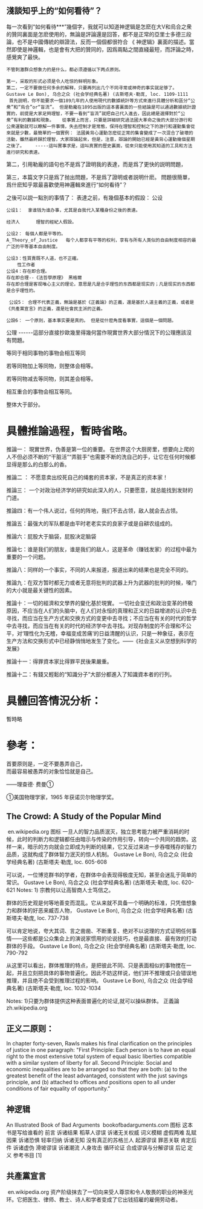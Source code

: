 ##  淺談知乎上的“如何看待”？
每一次看到“如何看待***”幾個字，我就可以知道神逻辑是怎麽在大V和烏合之衆的贊同裏面是怎麽使用的，無論是評論還是回答，都不是正常的亞里士多德三段論，也不是中國傳統的辯證法，反而一個個都很符合 《 神逻辑》裏面的描述。當然即使是神邏輯，也是會有大把的贊同的，因爲兩點之間直綫最短，而評論之時，感覺爽了最快。

    不管刺激群众想象力的是什么，都必须遵循以下两点原则。 
    
    第一，采取的形式必须是令人吃惊的鲜明形象。 
    第二，一定不要做任何多余的解释，只要再列出几个不同寻常或神奇的事实就足够了。
    Gustave Le Bon), 乌合之众 (社会学经典名著) (古斯塔夫·勒庞, loc. 1109-1111
     首先説明，你不能要求一個189几年的人使用現代的數據統計等方式來進行具體分析和區分“公衆”和“烏合”or“盲流”。 但是勒龐在1895出版的這本書裏面的一些結論是可以通過數據統計證實的，前提是大家足夠理智，不要一看到“盲流”就把自己代入進去，因此總是選擇對於“公衆”有利的數據和現象。   從事實上而言，只要是詳細研究過法國大革命之後的大部分游行和公衆運動就可以瞭解一件事情，失去控制才是常態，保持在理智和控制之下的游行和運動集會從來就是少數，最簡單的一個實例： 法國黃背心運動怎麽從正常的集會變成了一次混合了破壞的活動，雖然最終歸於理智，大家辯論起來，但是，注意，辯論的開始已經是黃背心運動幾個星期之後了。    -----這叫實事求是，這叫真實的歷史裏面，從來只能使用其知道的工具和方法進行研究和表達。

第二，引用勒龐的語句也不是爲了證明我的表達，而是爲了更快的説明問題，

第三，本篇文字只是爲了抛出問題，不是爲了證明或者説明什麽。 
問題很簡單， 爲什麽知乎眾最喜歡使用神邏輯來進行“如何看待”？


之後可以説一點別的事情了：
      表達之前，有幾個基本的假設：
公设
    
    公设1：  拿谁钱为谁办事，尤其是自我代入某種身份之後的表達。
     
    经济人      理智的經紀人假設。

    公设2： 每個人都是平等的。
    A_Theory_of_Justice   每个人都享有平等的权利，享有与所有人类似的自由制度相容的最广泛的平等基本自由制度。 
    
    公设3：性買賣既不人道，也不正確。
        性工作者 
    公设4：存在即合理。
    存在即合理--《法哲學原理》 黑格爾
    存在即合理是客观唯心主义的理论，意思是凡是合乎理性的东西都是现实的；凡是现实的东西都是合乎理性的。
    
     公设5： 合理不代表正義，無論是基於《正義論》的正義，還是基於人道主義的正義，或者是《共產黨宣言》的正義，還是社會民主派的正義。
    
    公設6： 一个原则，基本事实要是真的。 但是從什麽角度看事實，這個是一個問題。
    
公理 ------這部分直接抄歐幾里得幾何當作現實世界大部分情況下的公理應該沒有問題。

等同于相同事物的事物会相互等同

若等同物加上等同物，则整体会相等。

若等同物减去等同物，则其差会相等。

相互重合的事物会相互等同。

整体大于部分。

# 具體推論過程，暫時省略。

推論一： 現實世界，伪善是第一位的重要。
        在世界这个大厨房里，想要向上爬的人不但必须不断的“干脏活”“弄脏手”也需要不断的洗自己的手，让它在任何时候都显得是那么的白那么的香。

推論二 ： 不愿意卖出绞死自己的绳套的资本家，不是真正的资本家！

推論三： 一个对政治经济学的研究如此深入的人，只要愿意，就总能找到发财的门道。

推論四：有一个伟人说过，任何的阵地，我们不去占领，敌人就会去占领。

推論五：最强大的军队都是由平时老老实实的良家子或是自耕农组成的。

推論六：屁股大于脑袋，屁股决定脑袋

推論七：谁是我们的朋友，谁是我们的敌人，这是革命（赚钱发家）的过程中最为重要的一个问题。

推論八：同样的一个事实，不同的人来报道，报道出来的结果也是完全不同的。

推論九：在双方暂时都无力或者无意将批判的武器上升为武器的批判的时候，嗓门的大小就是最关键性的因素。

推論十：一切的經濟和文學界的變化基於現實。 
 一切社会变迁和政治变革的终极原因，不应当在人们的头脑中，在人们对永恒的真理和正义的日益增进的认识中去寻找，而应当在生产方式和交换方式的变更中去寻找；不应当在有关的时代的哲学中去寻找，而应当在有关的时代的经济学中去寻找。对现存制度的不合理和不公平，对‘理性化为无稽，幸福变成苦痛’的日益清醒的认识，只是一种象征，表示在生产方法和交换形式中已经静悄悄地发生了变化。——《社会主义从空想到科学的发展》

推論十一：得罪資本家比得罪平民後果嚴重。

推論十二：有錢又輕鬆的“知識分子”大部分都進入了知識資本者的行列。 

# 具體回答情況分析：
   暫時略

# 參考：

首要原则是，一定不要愚弄自己，  
而最容易被愚弄的对象恰恰就是自己。

——理查德· 费曼①

①美国物理学家，1965 年获诺贝尔物理学奖。

## The Crowd: A Study of the Popular Mind
​
en.wikipedia.org
图标
一旦人的智力品质泯灭，独立思考能力被严重消耗的时候，此时的判断力和逻辑都任由暗示与传染的作用引导，转向一个共同的趋势。这样一来，暗示的方向就会立即成为判断的结果，它又反过来进一步吞噬残存的智力品质，这就构成了群体智力泯灭的惊人机制。
Gustave Le Bon), 乌合之众 (社会学经典名著) (古斯塔夫·勒庞, loc. 605-608

可以说，一位博览群书的学者，在群体中会表现得极度无知，甚至会迷乱于简单的常识。
Gustave Le Bon), 乌合之众 (社会学经典名著) (古斯塔夫·勒庞, loc. 620-621
Notes: 1) 宗教何以让高智商人士笃信之。

群体的历史观是何等地善变而混乱。它从来就不具备一个明确的标准，只凭借想象力和群体的好恶来臧否人物，
Gustave Le Bon), 乌合之众 (社会学经典名著) (古斯塔夫·勒庞, loc. 737-738

可以肯定地说，夸大其词、言之凿凿、不断重复、绝对不以说理的方式证明任何事情——这些都是公众集会上的演说家惯用的论说技巧，也是最直接、最有效的打动群体的手段。
Gustave Le Bon), 乌合之众 (社会学经典名著) (古斯塔夫·勒庞, loc. 790-792

从这里可以看出，群体推理的特点，是把彼此不同、只是表面相似的事物搅在一起，并且立刻把具体的事物普遍化。因此不妨这样说，他们并不推理或只会错误地推理，并且绝不会受到推理过程的影响。
Gustave Le Bon), 乌合之众 (社会学经典名著) (古斯塔夫·勒庞, loc. 1032-1034

Notes: 1)只要为群体提供这种表面普遍化的论证,就可以操纵群体。
正義論
​
zh.wikipedia.org

## 正义二原则：

In chapter forty-seven, Rawls makes his final clarification on the principles of justice in one paragraph:
"First Principle: Each person is to have an equal right to the most extensive total system of equal basic liberties compatible with a similar system of liberty for all. Second Principle: Social and economic inequalities are to be arranged so that they are both: (a) to the greatest benefit of the least advantaged, consistent with the just savings principle, and (b) attached to offices and positions open to all under conditions of fair equality of opportunity."


## 神逻辑
An Illustrated Book of Bad Arguments
​
bookofbadarguments.com
图标
这本书是写给谁看的
前言
诉诸结果
稻草人谬误
诉诸无关权威
词义模糊
虚假两难
乱赋因果
诉诸恐惧
轻率归纳
诉诸无知
没有真正的苏格兰人
起源谬误
罪恶关联
肯定后件
诉诸虚伪
滑坡谬误
诉诸潮流
人身攻击
循环论证
合成谬误与分解谬误
后记
定义
参考书目 [1]


## 共產黨宣言
​
en.wikipedia.org
 资产阶级抹去了一切向来受人尊崇和令人敬畏的职业的神圣光环。它把医生、律师、教士、诗人和学者变成了它出钱招雇的雇佣劳动者。    





  